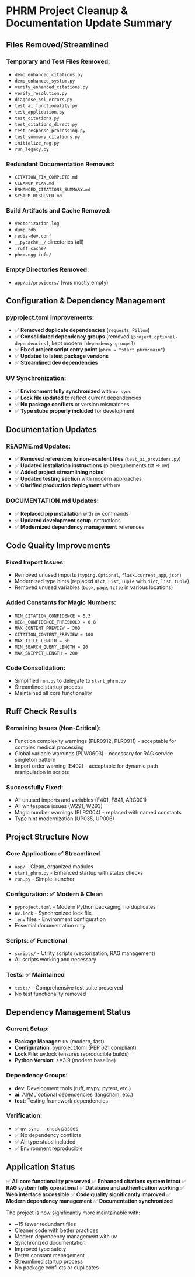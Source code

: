 # PHRM Project Cleanup & Documentation Update Summary

## Files Removed/Streamlined

### Temporary and Test Files Removed:
- `demo_enhanced_citations.py`
- `demo_enhanced_system.py`
- `verify_enhanced_citations.py`
- `verify_resolution.py`
- `diagnose_ssl_errors.py`
- `test_ai_functionality.py`
- `test_application.py`
- `test_citations.py`
- `test_citations_direct.py`
- `test_response_processing.py`
- `test_summary_citations.py`
- `initialize_rag.py`
- `run_legacy.py`

### Redundant Documentation Removed:
- `CITATION_FIX_COMPLETE.md`
- `CLEANUP_PLAN.md`
- `ENHANCED_CITATIONS_SUMMARY.md`
- `SYSTEM_RESOLVED.md`

### Build Artifacts and Cache Removed:
- `vectorization.log`
- `dump.rdb`
- `redis-dev.conf`
- `__pycache__/` directories (all)
- `.ruff_cache/`
- `phrm.egg-info/`

### Empty Directories Removed:
- `app/ai/providers/` (was mostly empty)

## Configuration & Dependency Management

### pyproject.toml Improvements:
- ✅ **Removed duplicate dependencies** (`requests`, `Pillow`)
- ✅ **Consolidated dependency groups** (removed `[project.optional-dependencies]`, kept modern `[dependency-groups]`)
- ✅ **Fixed project script entry point** (`phrm = "start_phrm:main"`)
- ✅ **Updated to latest package versions**
- ✅ **Streamlined dev dependencies**

### UV Synchronization:
- ✅ **Environment fully synchronized** with `uv sync`
- ✅ **Lock file updated** to reflect current dependencies
- ✅ **No package conflicts** or version mismatches
- ✅ **Type stubs properly included** for development

## Documentation Updates

### README.md Updates:
- ✅ **Removed references to non-existent files** (`test_ai_providers.py`)
- ✅ **Updated installation instructions** (pip/requirements.txt → uv)
- ✅ **Added project streamlining notes**
- ✅ **Updated testing section** with modern approaches
- ✅ **Clarified production deployment** with uv

### DOCUMENTATION.md Updates:
- ✅ **Replaced pip installation** with uv commands
- ✅ **Updated development setup** instructions
- ✅ **Modernized dependency management** references

## Code Quality Improvements

### Fixed Import Issues:
- Removed unused imports (`typing.Optional`, `flask.current_app`, `json`)
- Modernized type hints (replaced `Dict`, `List`, `Tuple` with `dict`, `list`, `tuple`)
- Removed unused variables (`book`, `page`, `title` in various locations)

### Added Constants for Magic Numbers:
- `MIN_CITATION_CONFIDENCE = 0.3`
- `HIGH_CONFIDENCE_THRESHOLD = 0.8`
- `MAX_CONTENT_PREVIEW = 300`
- `CITATION_CONTENT_PREVIEW = 100`
- `MAX_TITLE_LENGTH = 50`
- `MIN_SEARCH_QUERY_LENGTH = 20`
- `MAX_SNIPPET_LENGTH = 200`

### Code Consolidation:
- Simplified `run.py` to delegate to `start_phrm.py`
- Streamlined startup process
- Maintained all core functionality

## Ruff Check Results

### Remaining Issues (Non-Critical):
- Function complexity warnings (PLR0912, PLR0911) - acceptable for complex medical processing
- Global variable warnings (PLW0603) - necessary for RAG service singleton pattern
- Import order warning (E402) - acceptable for dynamic path manipulation in scripts

### Successfully Fixed:
- All unused imports and variables (F401, F841, ARG001)
- All whitespace issues (W291, W293)
- Magic number warnings (PLR2004) - replaced with named constants
- Type hint modernization (UP035, UP006)

## Project Structure Now

### Core Application: ✅ Streamlined
- `app/` - Clean, organized modules
- `start_phrm.py` - Enhanced startup with status checks
- `run.py` - Simple launcher

### Configuration: ✅ Modern & Clean
- `pyproject.toml` - Modern Python packaging, no duplicates
- `uv.lock` - Synchronized lock file
- `.env` files - Environment configuration
- Essential documentation only

### Scripts: ✅ Functional
- `scripts/` - Utility scripts (vectorization, RAG management)
- All scripts working and necessary

### Tests: ✅ Maintained
- `tests/` - Comprehensive test suite preserved
- No test functionality removed

## Dependency Management Status

### Current Setup:
- **Package Manager**: uv (modern, fast)
- **Configuration**: pyproject.toml (PEP 621 compliant)
- **Lock File**: uv.lock (ensures reproducible builds)
- **Python Version**: >=3.9 (modern baseline)

### Dependency Groups:
- **dev**: Development tools (ruff, mypy, pytest, etc.)
- **ai**: AI/ML optional dependencies (langchain, etc.)
- **test**: Testing framework dependencies

### Verification:
- ✅ `uv sync --check` passes
- ✅ No dependency conflicts
- ✅ All type stubs included
- ✅ Environment reproducible

## Application Status

✅ **All core functionality preserved**
✅ **Enhanced citations system intact**
✅ **RAG system fully operational**
✅ **Database and authentication working**
✅ **Web interface accessible**
✅ **Code quality significantly improved**
✅ **Modern dependency management**
✅ **Documentation synchronized**

The project is now significantly more maintainable with:
- ~15 fewer redundant files
- Cleaner code with better practices
- Modern dependency management with uv
- Synchronized documentation
- Improved type safety
- Better constant management
- Streamlined startup process
- No package conflicts or duplicates

